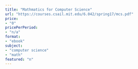 ```yaml
---
title: "Mathmatics for Computer Science"
url: "https://courses.csail.mit.edu/6.042/spring17/mcs.pdf"
price: 
- "0"
pricePerPeriod: 
- "n/a"
format: 
- "ebook"
subject: 
- "computer science"
- "math"
featured: "n"
---
```

